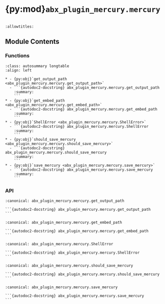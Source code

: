 # {py:mod}`abx_plugin_mercury.mercury`

```{py:module} abx_plugin_mercury.mercury
```

```{autodoc2-docstring} abx_plugin_mercury.mercury
:allowtitles:
```

## Module Contents

### Functions

````{list-table}
:class: autosummary longtable
:align: left

* - {py:obj}`get_output_path <abx_plugin_mercury.mercury.get_output_path>`
  - ```{autodoc2-docstring} abx_plugin_mercury.mercury.get_output_path
    :summary:
    ```
* - {py:obj}`get_embed_path <abx_plugin_mercury.mercury.get_embed_path>`
  - ```{autodoc2-docstring} abx_plugin_mercury.mercury.get_embed_path
    :summary:
    ```
* - {py:obj}`ShellError <abx_plugin_mercury.mercury.ShellError>`
  - ```{autodoc2-docstring} abx_plugin_mercury.mercury.ShellError
    :summary:
    ```
* - {py:obj}`should_save_mercury <abx_plugin_mercury.mercury.should_save_mercury>`
  - ```{autodoc2-docstring} abx_plugin_mercury.mercury.should_save_mercury
    :summary:
    ```
* - {py:obj}`save_mercury <abx_plugin_mercury.mercury.save_mercury>`
  - ```{autodoc2-docstring} abx_plugin_mercury.mercury.save_mercury
    :summary:
    ```
````

### API

````{py:function} get_output_path()
:canonical: abx_plugin_mercury.mercury.get_output_path

```{autodoc2-docstring} abx_plugin_mercury.mercury.get_output_path
```
````

````{py:function} get_embed_path(archiveresult=None)
:canonical: abx_plugin_mercury.mercury.get_embed_path

```{autodoc2-docstring} abx_plugin_mercury.mercury.get_embed_path
```
````

````{py:function} ShellError(cmd: typing.List[str], result: subprocess.CompletedProcess, lines: int = 20) -> archivebox.index.schema.ArchiveError
:canonical: abx_plugin_mercury.mercury.ShellError

```{autodoc2-docstring} abx_plugin_mercury.mercury.ShellError
```
````

````{py:function} should_save_mercury(link: archivebox.index.schema.Link, out_dir: typing.Optional[str] = None, overwrite: typing.Optional[bool] = False) -> bool
:canonical: abx_plugin_mercury.mercury.should_save_mercury

```{autodoc2-docstring} abx_plugin_mercury.mercury.should_save_mercury
```
````

````{py:function} save_mercury(link: archivebox.index.schema.Link, out_dir: typing.Optional[pathlib.Path] = None, timeout: int = MERCURY_CONFIG.MERCURY_TIMEOUT) -> archivebox.index.schema.ArchiveResult
:canonical: abx_plugin_mercury.mercury.save_mercury

```{autodoc2-docstring} abx_plugin_mercury.mercury.save_mercury
```
````
